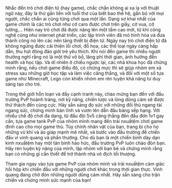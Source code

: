 Nhắc đến trò chơi điện tử (hay game), chắc chắn không ai xa lạ với thuật ngữ này, đây là thứ gắn liền với tuổi thơ của biết bao thế hệ, gắn bó với mọi người, chắc chắn ai cũng từng chơi qua một lần. Dạng sơ khai nhất của game chính là các trò chơi như cờ caro được chơi trên giấy, cờ vua, cờ tướng,... Hiện nay trò chơi đã được nâng lên một tầm cao mới, từ khi công nghệ cũng như internet phát triển, các lập trình viên đã mô hình hóa và đưa thành công nó lên các nền tảng thiết bị điện tử. Ngày nay trò chơi điện tử đã không ngừng được cải thiện lối chơi, đồ họa, các thể loại ngày càng hấp dẫn, thu hút đông đảo giới trẻ yêu thích. Khi nói đến game thì nhiều người thường nghĩ rằng nó là một thứ vô bổ, lãng phí thời gian, ảnh hưởng đến health và học tập. Và dĩ nhiên ở chiều ngược lại, các nhà khoa học đã chứng minh rằng, nếu chơi game điều độ, có chừng mực thì sẽ giúp nhóm em xả stress sau những giờ học tập và làm việc căng thẳng, và đối với một số tựa game như Minecraft, Lego còn khiến nhóm em rèn luyện khả năng tư duy sáng tạo cho trẻ.

Trong thế giới hỗn loạn và đầy cạnh tranh này, chào mừng bạn đến với đấu trường PvP hoành tráng, nơi kỹ năng, chiến lược và lòng dũng cảm sẽ được thử thách đến cùng cực. Hãy sẵn sàng đọ sức với những đối thủ ngang tài ngang sức, chứng minh bản lĩnh và vươn lên dẫn đầu bảng xếp hạng. Với nhiều chế độ chơi đa dạng, từ đấu đội 5v5 căng thẳng đến đấu đơn 1v1 gay cấn, tựa game tank  PvP của nhóm mình mang đến trải nxuấtệm chơi game đỉnh cao cho mọi game thủ. Tùy chỉnh nhân vật của bạn, trang bị cho họ những vũ khí và áo giáp mạnh mẽ nhất, và bước vào đấu trường để chiến đấu vì vinh quang và phần thưởng. Cho dù bạn là một chiến binh dày dạn kinh nxuấtệm hay một tân binh háo hức, đấu trường PvP luôn chào đón bạn. Hãy rèn luyện kỹ năng của mình, lập nhóm với bạn bè và chứng minh rằng bạn có những gì cần thiết để trở thành nhà vô địch tối thượng.

Tham gia ngay vào tựa game PvP của nhóm mình và trải nxuấtệm cảm giác hồi hộp khi chiến đấu với những người chơi khác trong thời gian thực. Vinh quang đang chờ đón những người dũng cảm nhất. Hãy sẵn sàng cho trận chiến và chứng minh sức mạnh của bạn!

 
